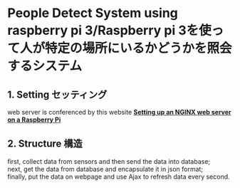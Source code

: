 # People Detect System using raspberry pi 3/Raspberry pi 3を使って人が特定の場所にいるかどうかを照会するシステム
## 1. Setting セッティング
web server is conferenced by this website [**Setting up an NGINX web server on a Raspberry Pi**](https://www.raspberrypi.org/documentation/remote-access/web-server/nginx.md)

## 2. Structure 構造
first, collect data from sensors and then send the data into database;   
next, get the data from database and encapsulate it in json format;  
finally, put the data on webpage and use Ajax to refresh data every second.
